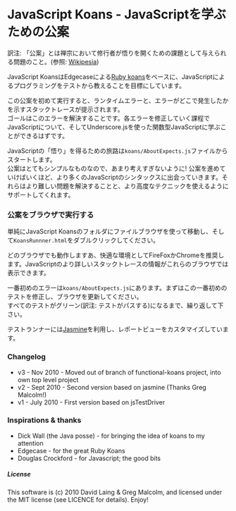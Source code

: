 # JavaScript Koans - JavaScriptを学ぶための公案 #

訳注: 「公案」とは禅宗において修行者が悟りを開くための課題として与えられる問題のこと。(参照: [Wikipesia](http://ja.wikipedia.org/wiki/%E5%85%AC%E6%A1%88))

JavaScript KoansはEdgecaseによる[Ruby koans](http://github.com/edgecase/ruby_koans)をベースに、JavaScriptによるプログラミングをテストから教えることを目標にしています。

この公案を初めて実行すると、ランタイムエラーと、エラーがどこで発生したかを示すスタックトレースが提示されます。  
ゴールはこのエラーを解決することです。各エラーを修正していく課程でJavaScriptについて、そしてUnderscore.jsを使った関数型JavaScriptに学ぶことができるはずです。

JavaScriptの「悟り」を得るための旅路は`koans/AboutExpects.js`ファイルからスタートします。  
公案はとてもシンプルなものなので、あまり考えすぎないように!
公案を進めていけばいくほど、より多くのJavaScriptのシンタックスに出会っていきます。それらはより難しい問題を解決することと、より高度なテクニックを使えるようにサポートしてくれます。

### 公案をブラウザで実行する

単純にJavaScript Koansのフォルダにファイルブラウザを使って移動し、そして`KoansRunnner.html`をダブルクリックしてください。

どのブラウザでも動作しますあ、快適な環境としてFireFoxかChromeを推奨します。JavaScriptのより詳しいスタックトレースの情報がこれらのブラウザでは表示できます。

一番初めのエラーは`koans/AboutExpects.js`にあります。まずはこの一番初めのテストを修正し、ブラウザを更新してください。  
すべてのテストがグリーン(訳注:
テストがパスする)になるまで、繰り返して下さい。

テストランナーには[Jasmine](http://pivotal.github.com/jasmine/)を利用し、レポートビューをカスタマイズしています。

### Changelog

*  v3 - Nov 2010  - Moved out of branch of functional-koans project, into own top level project
*  v2 - Sept 2010 - Second version based on jasmine (Thanks Greg Malcolm!)
*  v1 - July 2010 - First version based on jsTestDriver

### Inspirations & thanks

*  Dick Wall (the Java posse) - for bringing the idea of koans to my attention
*  Edgecase - for the great Ruby Koans
*  Douglas Crockford - for Javascript; the good bits

##### License

This software is (c) 2010 David Laing & Greg Malcolm, and licensed under the MIT license (see
LICENCE for details).  Enjoy!
